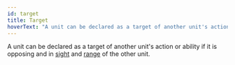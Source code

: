 ```yaml
---
id: target
title: Target
hoverText: "A unit can be declared as a target of another unit's action or ability if it is opposing and in sight and range of the other unit."
---
```


A unit can be declared as a target of another unit's action or ability if it is opposing and in [sight](/docs/all/other/sight) and [range](/docs/all/other/range) of the other unit.